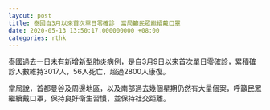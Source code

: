 ```yaml
---
layout: post
title: 泰國自3月以來首次單日零確診　當局籲民眾繼續戴口罩
date: 2020-05-13 13:50:17.000000000 +08:00
categories: rthk
---
```


泰國過去一日未有新增新型肺炎病例，是自3月9日以來首次單日零確診，累積確診人數維持3017人，56人死亡，超過2800人康復。

當局說，首都曼谷及周邊地區，以及南部過去幾個星期仍然有大量個案，呼籲民眾繼續戴口罩，保持良好衛生習慣，並保持社交距離。
